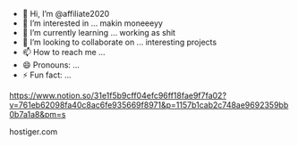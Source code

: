 - 👋 Hi, I’m @affiliate2020
- 👀 I’m interested in ... makin moneeeyy
- 🌱 I’m currently learning ...  working as shit 
- 💞️ I’m looking to collaborate on ... interesting projects
- 📫 How to reach me ...
- 😄 Pronouns: ...
- ⚡ Fun fact: ...

<!---
affiliate2020/affiliate2020 is a ✨ special ✨ repository because its `README.md` (this file) appears on your GitHub profile.
You can click the Preview link to take a look at your changes.
--->


https://www.notion.so/31e1f5b9cff04efc96ff18fae9f7fa02?v=761eb62098fa40c8ac6fe935669f8971&p=1157b1cab2c748ae9692359bb0b7a1a8&pm=s

hostiger.com     



